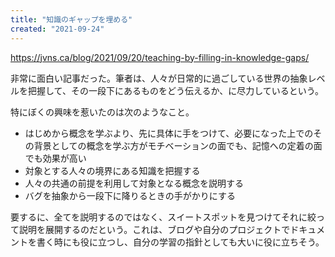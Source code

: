 ```yaml
---
title: "知識のギャップを埋める"
created: "2021-09-24"
---
```


<https://jvns.ca/blog/2021/09/20/teaching-by-filling-in-knowledge-gaps/>

非常に面白い記事だった。筆者は、人々が日常的に過ごしている世界の抽象レベルを把握して、その一段下にあるものをどう伝えるか、に尽力しているという。

特にぼくの興味を惹いたのは次のようなこと。

- はじめから概念を学ぶより、先に具体に手をつけて、必要になった上でのその背景としての概念を学ぶ方がモチベーションの面でも、記憶への定着の面でも効果が高い
- 対象とする人々の境界にある知識を把握する
- 人々の共通の前提を利用して対象となる概念を説明する
- バグを抽象から一段下に降りるときの手がかりにする

要するに、全てを説明するのではなく、スイートスポットを見つけてそれに絞って説明を展開するのだという。これは、ブログや自分のプロジェクトでドキュメントを書く時にも役に立つし、自分の学習の指針としても大いに役に立ちそう。
